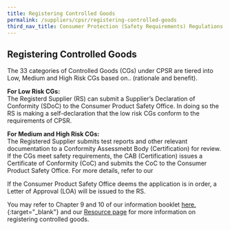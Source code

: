 ```yaml
---
title: Registering Controlled Goods
permalink: /suppliers/cpsr/registering-controlled-goods
third_nav_title: Consumer Protection (Safety Requirements) Regulations (CPSR)
---
```

## Registering Controlled Goods
The 33 categories of Controlled Goods (CGs) under CPSR are tiered into Low, Medium and High Risk CGs based on.. (rationale and benefit). 

**For Low Risk CGs:**<br>
The Registerd Supplier (RS) can submit a Supplier’s Declaration of Conformity (SDoC) to the Consumer Product Safety Office. In doing so the RS is making a self-declaration that the low risk CGs conform to the requirements of CPSR. 

**For Medium and High Risk CGs:**<br>
The Registered Supplier submits test reports and other relevant documentation to a Conformity Assessmebt Body (Certification) for review. If the CGs meet safety requirements, the CAB (Certification) issues a Certificate of Conformity (CoC) and submits the CoC to the Consumer Product Safety Office. For more details, refer to our

If the Consumer Product Safety Office deems the application is in order, a Letter of Approval (LOA) will be issued to the RS.

You may refer to Chapter 9 and 10 of our information booklet <a href="/images/cpsr-resources/cps-infobooklet.pdf/">here.</a>{:target="_blank"} and our [Resource page](/suppliers/cpsr/resources-and-faq) for more information on registering controlled goods. 
